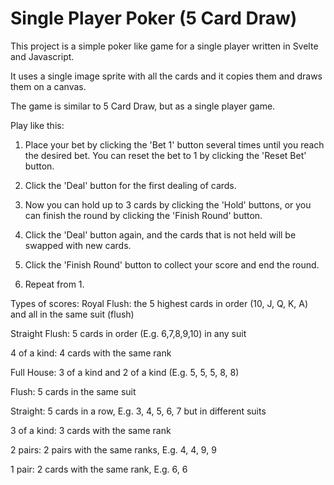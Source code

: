 # Single Player Poker (5 Card Draw)

This project is a simple poker like game for a single player written in Svelte and Javascript. 

It uses a single image sprite with all the cards and it copies them and draws them on a canvas. 

The game is similar to 5 Card Draw, but as a single player game.

Play like this:

1. Place your bet by clicking the 'Bet 1' button several times until you reach the desired bet. You can reset the bet to 1 by clicking the 'Reset Bet' button.

2. Click the 'Deal' button for the first dealing of cards. 

3. Now you can hold up to 3 cards by clicking the 'Hold' buttons, or you can finish the round by clicking the 'Finish Round' button. 

4. Click the 'Deal' button again, and the cards that is not held will be swapped with new cards. 

5. Click the 'Finish Round' button to collect your score and end the round. 

6. Repeat from 1. 

Types of scores:
Royal Flush: the 5 highest cards in order (10, J, Q, K, A) and all in the same suit (flush)

Straight Flush: 5 cards in order (E.g. 6,7,8,9,10) in any suit

4 of a kind: 4 cards with the same rank 

Full House: 3 of a kind and 2 of a kind (E.g. 5, 5, 5, 8, 8)

Flush: 5 cards in the same suit

Straight: 5 cards in a row, E.g. 3, 4, 5, 6, 7 but in different suits

3 of a kind: 3 cards with the same rank

2 pairs: 2 pairs with the same ranks, E.g. 4, 4, 9, 9

1 pair: 2 cards with the same rank, E.g. 6, 6